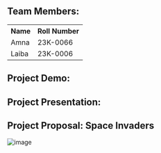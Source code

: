 ## Team Members:

<table>
<tr>
  <th>Name</th>
  <th>Roll Number</th>
</tr>
<tr>
  <td>Amna</td>
  <td>23K-0066</td>
</tr>
<tr>
  <td>Laiba</td>
  <td>23K-0006</td>
</tr>
</table>


## Project Demo:


## Project Presentation:


## Project Proposal: Space Invaders
![image](https://github.com/laibaa1209/OOP-Project-Space-Invaders-/assets/142867994/20b058fd-667c-4f04-b262-f7c2bde478d0)
